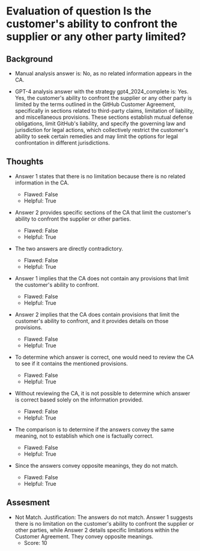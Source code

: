 # Evaluation of question Is the customer's ability to confront the supplier or any other party limited?
## Background
- Manual analysis answer is: No, as no related information appears in the CA.

- GPT-4 analysis answer with the strategy gpt4_2024_complete is: Yes. Yes, the customer's ability to confront the supplier or any other party is limited by the terms outlined in the GitHub Customer Agreement, specifically in sections related to third-party claims, limitation of liability, and miscellaneous provisions. These sections establish mutual defense obligations, limit GitHub's liability, and specify the governing law and jurisdiction for legal actions, which collectively restrict the customer's ability to seek certain remedies and may limit the options for legal confrontation in different jurisdictions.
## Thoughts
- Answer 1 states that there is no limitation because there is no related information in the CA.
  - Flawed: False
  - Helpful: True

- Answer 2 provides specific sections of the CA that limit the customer's ability to confront the supplier or other parties.
  - Flawed: False
  - Helpful: True

- The two answers are directly contradictory.
  - Flawed: False
  - Helpful: True

- Answer 1 implies that the CA does not contain any provisions that limit the customer's ability to confront.
  - Flawed: False
  - Helpful: True

- Answer 2 implies that the CA does contain provisions that limit the customer's ability to confront, and it provides details on those provisions.
  - Flawed: False
  - Helpful: True

- To determine which answer is correct, one would need to review the CA to see if it contains the mentioned provisions.
  - Flawed: False
  - Helpful: True

- Without reviewing the CA, it is not possible to determine which answer is correct based solely on the information provided.
  - Flawed: False
  - Helpful: True

- The comparison is to determine if the answers convey the same meaning, not to establish which one is factually correct.
  - Flawed: False
  - Helpful: True

- Since the answers convey opposite meanings, they do not match.
  - Flawed: False
  - Helpful: True

## Assesment
- Not Match. Justification: The answers do not match. Answer 1 suggests there is no limitation on the customer's ability to confront the supplier or other parties, while Answer 2 details specific limitations within the Customer Agreement. They convey opposite meanings.
  - Score: 10

